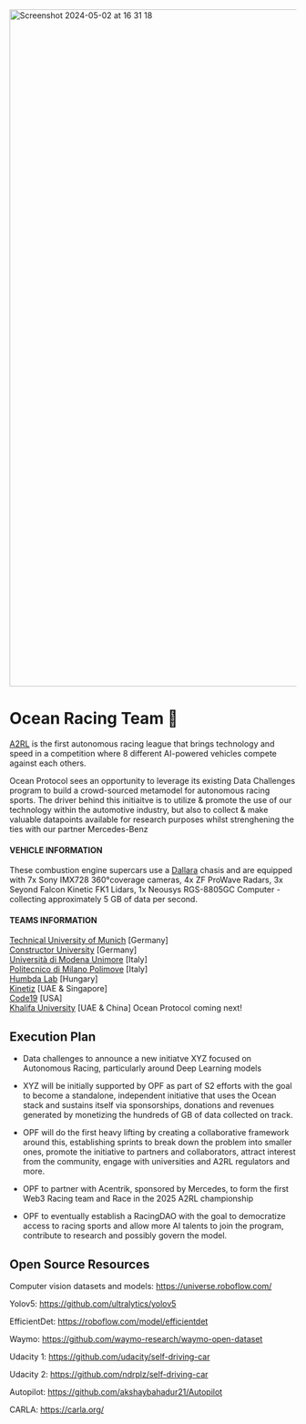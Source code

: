 
<img width="1190" alt="Screenshot 2024-05-02 at 16 31 18" src="https://github.com/oceanprotocol/Ocean-Racing-Team/assets/35074712/12e99d2a-70a6-4253-a381-3e47dbfcfae7">

# Ocean Racing Team 🤖
[A2RL](https://a2rl.io/) is the first autonomous racing league that brings technology and speed in a competition where 8 different AI-powered vehicles compete against each others. 

Ocean Protocol sees an opportunity to leverage its existing Data Challenges program to build a crowd-sourced metamodel for autonomous racing sports. The driver behind this initiaitve is to utilize & promote the use of our technology within the automotive industry, but also to collect & make valuable datapoints available for research purposes whilst strenghening the ties with our partner Mercedes-Benz

#### VEHICLE INFORMATION
These combustion engine supercars use a [Dallara](https://www.dallara.it/en) chasis and are equipped with 7x Sony IMX728 360°coverage cameras, 4x ZF ProWave Radars, 3x Seyond Falcon Kinetic FK1 Lidars, 1x Neousys RGS-8805GC Computer - collecting approximately 5 GB of data per second.

#### TEAMS INFORMATION
[Technical University of Munich](https://www.tum.de/en/) [Germany]\
[Constructor University](https://constructor.university/) [Germany]\
[Università di Modena Unimore](http://www.unimore.it/it) [Italy]\
[Politecnico di Milano Polimove](https://www.indyautonomouschallenge.com/politecnico-di-milano) [Italy]\
[Humbda Lab](https://humda.hu/en/organization) [Hungary]\
[Kinetiz](https://kinetiz.ai/) [UAE & Singapore]\
[Code19](https://www.code19.ai/) [USA]\
[Khalifa University](https://www.ku.ac.ae/) [UAE & China]
Ocean Protocol coming next!

## Execution Plan

- Data challenges to announce a new initiatve XYZ focused on Autonomous Racing, particularly around Deep Learning models
  
- XYZ will be initially supported by OPF as part of S2 efforts with the goal to become a standalone, independent initiative that uses the Ocean stack and sustains itself via sponsorships, donations and revenues generated by monetizing the hundreds of GB of data collected on track.

- OPF will do the first heavy lifting by creating a collaborative framework around this, establishing sprints to break down the problem into smaller ones, promote the initiative to partners and collaborators, attract interest from the community, engage with universities and A2RL regulators and more.

- OPF to partner with Acentrik, sponsored by Mercedes, to form the first Web3 Racing team and Race in the 2025 A2RL championship

- OPF to eventually establish a RacingDAO with the goal to democratize access to racing sports and allow more AI talents to join the program, contribute to research and possibly govern the model.

## Open Source Resources
Computer vision datasets and models: https://universe.roboflow.com/

Yolov5: https://github.com/ultralytics/yolov5 

EfficientDet: https://roboflow.com/model/efficientdet 

Waymo: https://github.com/waymo-research/waymo-open-dataset 

Udacity 1: https://github.com/udacity/self-driving-car

Udacity 2: https://github.com/ndrplz/self-driving-car 

Autopilot: https://github.com/akshaybahadur21/Autopilot 

CARLA: https://carla.org/ 



